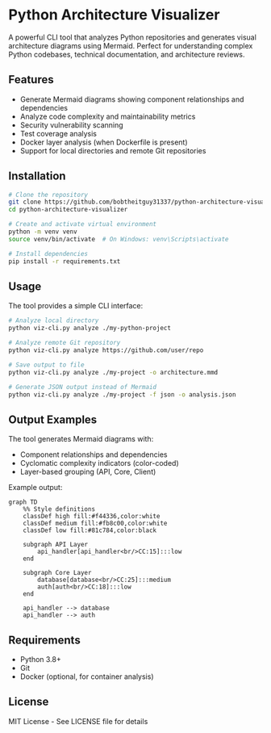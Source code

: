 # Python Architecture Visualizer

A powerful CLI tool that analyzes Python repositories and generates visual architecture diagrams using Mermaid. Perfect for understanding complex Python codebases, technical documentation, and architecture reviews.

## Features

- Generate Mermaid diagrams showing component relationships and dependencies
- Analyze code complexity and maintainability metrics
- Security vulnerability scanning
- Test coverage analysis
- Docker layer analysis (when Dockerfile is present)
- Support for local directories and remote Git repositories

## Installation

```bash
# Clone the repository
git clone https://github.com/bobtheitguy31337/python-architecture-visualizer
cd python-architecture-visualizer

# Create and activate virtual environment
python -m venv venv
source venv/bin/activate  # On Windows: venv\Scripts\activate

# Install dependencies
pip install -r requirements.txt
```

## Usage

The tool provides a simple CLI interface:

```bash
# Analyze local directory
python viz-cli.py analyze ./my-python-project

# Analyze remote Git repository
python viz-cli.py analyze https://github.com/user/repo

# Save output to file
python viz-cli.py analyze ./my-project -o architecture.mmd

# Generate JSON output instead of Mermaid
python viz-cli.py analyze ./my-project -f json -o analysis.json
```

## Output Examples

The tool generates Mermaid diagrams with:
- Component relationships and dependencies
- Cyclomatic complexity indicators (color-coded)
- Layer-based grouping (API, Core, Client)

Example output:
```mermaid
graph TD
    %% Style definitions
    classDef high fill:#f44336,color:white
    classDef medium fill:#fb8c00,color:white
    classDef low fill:#81c784,color:black

    subgraph API Layer
        api_handler[api_handler<br/>CC:15]:::low
    end

    subgraph Core Layer
        database[database<br/>CC:25]:::medium
        auth[auth<br/>CC:18]:::low
    end

    api_handler --> database
    api_handler --> auth
```

## Requirements

- Python 3.8+
- Git
- Docker (optional, for container analysis)

## License

MIT License - See LICENSE file for details